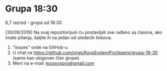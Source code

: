 # Grupa 18:30
6,7 razred - grupa od 18:30

[30/09/2019]
Na ovaj repozitorijum ću postavljati sve rađeno sa časova, ako imate pitanja, šaljite ih na jedan od sledećih linkova:
  1. "Issues" ovde na GitHub-u 
  2. U chat na https://github.com/orgs/KoraSystemPro/teams/grupa-18-30 (samo kao ulogovan član grupe)
  3. Meni na e-mail: korasyspro@gmail.com
   
